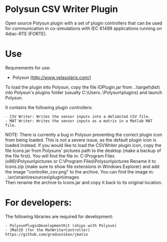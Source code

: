 

# Polysun CSV Writer Plugin
Open source Polysun plugin with a set of plugin controllers that can be used for communication in co-simulations with IEC 61499 applications running on 4diac-RTE (FORTE).


# Use
Requirements for use:

  - Polysun (http://www.velasolaris.com/)

To load the plugin into Polysun, copy the file IOPlugin.jar from ..\target\dist\ into Polysun's plugins folder (usually C:\Users\..\Polysun\plugins\) and launch Polysun.

It contains the following plugin controllers:

	- CSV Writer: Writes the sensor inputs into a delimited CSV file.
	- MAT Writer: Writes the sensor inputs as a matrix in a Matlab MAT file.


NOTE: There is currently a bug in Polysun preventing the correct plugin icon from being loaded. This is not a severe issue, as the default plugin icon is loaded instead.
If you would like to load the CSVWriter plugin icon, copy the file Icons.jar from Polysuns' pictures path to the desktop (make a backup of the file first).
You will find the file in: C:\Program Files (x86)\Polysun\pictures or C:\Program Files\Polysun\pictures
Rename it to Icons.zip (make sure to show file extensions in Windows Explorer) and add the image "controller_csv.png" to the archive.
You can find the image in: ..\src\main\resources\plugin\images\
Then rename the archive to Icons.jar and copy it back to its original location.


# For developers:
The following libraries are required for development:

	- PolysunPluginDevelopmentKit (ships with Polysun)
	- JMatIO (for the MatWriterController) https://github.com/gradusnikov/jmatio